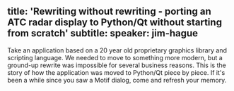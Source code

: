 title: 'Rewriting without rewriting - porting an ATC radar display to Python/Qt without starting from scratch'
subtitle:
speaker: jim-hague
---
Take an application based on a 20 year old proprietary graphics library and scripting language. We needed to move to something more modern, but a ground-up rewrite was impossible for several business reasons. This is the story of how the application was moved to Python/Qt piece by piece. If it's been a while since you saw a Motif dialog, come and refresh your memory.